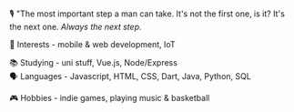 🎙️ "The most important step a man can take. It's not the first one, is it? It's the next one. *Always the next step.*

👀 Interests - mobile & web development, IoT

📚 Studying - uni stuff, Vue.js, Node/Express  
🗣️ Languages - Javascript, HTML, CSS, Dart, Java, Python, SQL

🎮 Hobbies - indie games, playing music & basketball 

<!---
pina771/pina771 is a ✨ special ✨ repository because its `README.md` (this file) appears on your GitHub profile.
You can click the Preview link to take a look at your changes.
--->
